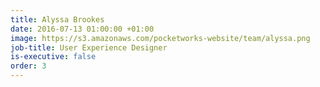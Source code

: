 ```yaml
---
title: Alyssa Brookes
date: 2016-07-13 01:00:00 +01:00
image: https://s3.amazonaws.com/pocketworks-website/team/alyssa.png
job-title: User Experience Designer
is-executive: false
order: 3
---
```



